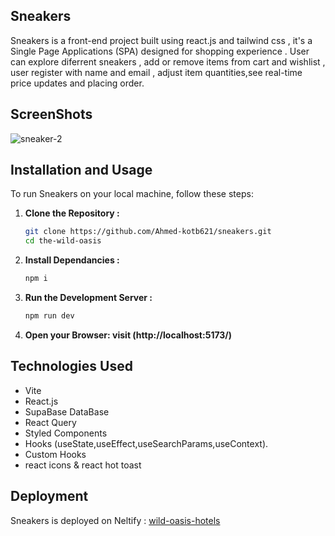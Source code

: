 ## Sneakers

Sneakers is a front-end project built using react.js and tailwind css , it's a Single Page Applications (SPA) designed for shopping experience . User can explore diferrent sneakers , add or remove items from cart and wishlist , user register with name and email , adjust item quantities,see real-time price updates and placing order.

## ScreenShots
![sneaker-2](https://github.com/Ahmed-kotb621/sneakers/assets/75045581/9af5fcc6-0d90-497e-a731-6cb3b62bb967)

## Installation and Usage

To run Sneakers on your local machine, follow these steps:

1. **Clone the Repository :**
   ```bash
   git clone https://github.com/Ahmed-kotb621/sneakers.git
   cd the-wild-oasis
   ```
2. **Install Dependancies :**
   ```bash
   npm i
   ```
3. **Run the Development Server :**
   ```bash
   npm run dev
   ```
4. **Open your Browser: visit (http://localhost:5173/)**

## Technologies Used

- Vite
- React.js
- SupaBase DataBase
- React Query
- Styled Components
- Hooks (useState,useEffect,useSearchParams,useContext).
- Custom Hooks
- react icons & react hot toast
  
## Deployment
Sneakers is deployed on Neltify : [wild-oasis-hotels](https://wild-oasis-hotels.netlify.app/login)
